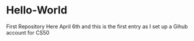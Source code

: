 # Hello-World
First Repository
Here
April 6th and this is the first entry as I set up a Gihub account for CS50

